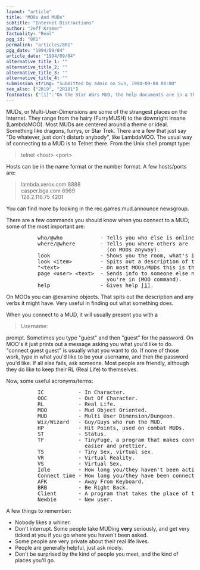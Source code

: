 ```yaml
---
layout: "article"
title: "MOOs And MUDs"
subtitle: "Internet Distractions"
author: "Jeff Kramer"
factuality: "Real"
pgg_id: "8R1"
permalink: "articles/8R1"
pgg_date: "1994/09/04"
article_date: "1994/09/04"
alternative_title_1: ""
alternative_title_2: ""
alternative_title_3: ""
alternative_title_4: ""
submission_string: "Submitted by admin on Sun, 1994-09-04 00:00"
see_also: ["2R19", "2R181"]
footnotes: {"[1]":"On the Star Wars MUD, the help documents are in a thing called... the Hitchhikers guide to Star Wars MUD. Or something like that. To access the help files you type \"panic <topic>\" and they have some stuff from the guide. Pretty cool, eh?"}
---
```

<div>
<p>MUDs, or Multi-User-Dimensions are some of the strangest places on the Internet. They range from the hairy (FurryMUSH) to the downright insane (LambdaMOO). Most MUDs are centered around a theme or ideal. Something like dragons, furrys, or Star Trek. There are a few that just say "Do whatever, just don't disturb anybody", like LambdaMOO. The usual way of connecting to a MUD is to Telnet there. From the Unix shell prompt type:</p>
<blockquote>telnet &lt;host&gt; &lt;port&gt;</blockquote>
<p>Hosts can be in the name format or the number format. A few hosts/ports are:</p>
<blockquote>lambda.xerox.com 8888<br>
casper.bga.com 6969<br>
128.2.116.75 4201</blockquote>
<p>You can find more by looking in the rec.games.mud.announce newsgroup.</p>
<p>There are a few commands you should know when you connect to a MUD; some of the most important are:</p>
<pre>
          who/@who            - Tells you who else is online.
          where/@where        - Tells you where others are
                                (on MOOs anyway).
          look                - Shows you the room, what's in it.
          look &lt;item&gt;         - Spits out a description of the item.
          "&lt;text&gt;             - On most MOOs/MUDs this is the way to talk.
          page &lt;user&gt; &lt;text&gt;  - Sends info to someone else not in the room
                                you're in (MOO command).
          help                - Gives help <a href="#footnotes.1" class="footnote-link">[1]</a>.
</pre>
<p>On MOOs you can @examine objects. That spits out the description and any verbs it might have. Very useful in finding out what something does.</p>
<p>When you connect to a MUD, it will usually present you with a</p>
<blockquote>Username:</blockquote>
<p>prompt. Sometimes you type "guest" and then "guest" for the password. On MOO's it just prints out a message asking you what you'd like to do. "connect guest guest" is usually what you want to do. If none of those work, type in what you'd like to be your username, and then the password you'd like. If all else fails, ask someone. Most people are friendly, although they do like to keep their RL (Real Life) to themselves.</p>
<p>Now, some useful acronyms/terms:</p>
<pre>
          IC           - In Character.
          OOC          - Out Of Character.
          RL           - Real Life.
          MOO          - Mud Object Oriented.
          MUD          - Multi User Dimension/Dungeon.
          Wiz/Wizard   - Guy/Guys who run the MUD.
          HP           - Hit Points, used on combat MUDs.
          ST           - Status.
          TF           - TinyFuge, a program that makes connecting with MUDs
                         easier and prettier.
          TS           - Tiny Sex, virtual sex.
          VR           - Virtual Reality.
          VS           - Virtual Sex.
          Idle         - How long you/they haven't been active.
          Connect time - How long you/they have been connected.
          AFK          - Away From Keyboard.
          BRB          - Be Right Back.
          Client       - A program that takes the place of telnet.
          Newbie       - New user.
</pre>
<p>A few things to remember:</p>
<ul>
<li>Nobody likes a whiner.</li>
<li>Don't interrupt. Some people take MUDing <strong>very</strong> seriously, and get very ticked at you if you go where you haven't been asked.</li>
<li>Some people are very private about their real life lives.</li>
<li>People are generally helpful, just ask nicely.</li>
<li>Don't be surprised by the kind of people you meet, and the kind of places you'll go.</li>
</ul>
</div>
